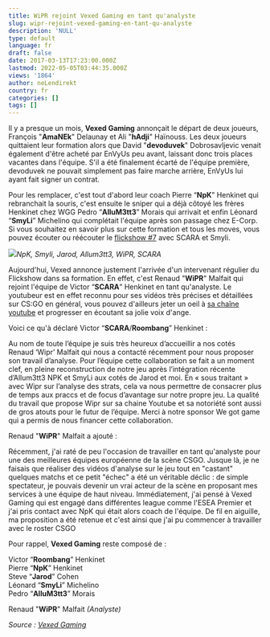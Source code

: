 ```yaml
---
title: WiPR rejoint Vexed Gaming en tant qu'analyste
slug: wipr-rejoint-vexed-gaming-en-tant-qu-analyste
description: 'NULL'
type: default
language: fr
draft: false
date: 2017-03-13T17:23:00.000Z
lastmod: 2022-05-05T03:44:35.000Z
views: '1864'
author: neLendirekt
country: fr
categories: []
tags: []
---
```

Il y a presque un mois, **Vexed Gaming** annonçait le départ de deux joueurs, François "**AmaNEk**" Delaunay et Ali "**hAdji**" Haïnouss. Les deux joueurs quittaient leur formation alors que David "**devoduvek**" Dobrosavljevic venait également d'être acheté par EnVyUs peu avant, laissant donc trois places vacantes dans l'équipe. S'il a été finalement écarté de l'équipe première, devoduvek ne pouvait simplement pas faire marche arrière, EnVyUs lui ayant fait signer un contrat.

Pour les remplacer, c'est tout d'abord leur coach Pierre “**NpK**” Henkinet qui rebranchait la souris, c'est ensuite le sniper qui a déjà côtoyé les frères Henkinet chez WGG Pedro “**AlluM3tt3**” Morais qui arrivait et enfin Léonard “**SmyLi**” Michelino qui complétait l'équipe après son passage chez E-Corp. Si vous souhaitez en savoir plus sur cette formation et tous les moves, vous pouvez écouter ou réécouter le [flickshow #7](https:///flash/le-flickshow-7-special-vexed-avec-scara-et-smyli/343) avec SCARA et Smyli.

![](/storage/images/58c6d27a1f06c_welcome-770x433png.png)_NpK, Smyli, Jarod, Allum3tt3, WiPR, SCARA_

Aujourd'hui, Vexed annonce justement l'arrivée d'un intervenant régulier du Flickshow dans sa formation. En effet, c'est Renaud "**WiPR**" Malfait qui rejoint l'équipe de Victor “**SCARA**” Henkinet en tant qu'analyste. Le youtubeur est en effet reconnu pour ses vidéos très précises et détaillées sur CS:GO en général, vous pouvez d'ailleurs jeter un oeil à [sa chaîne youtube](https://www.youtube.com/WiPRcsgo) et progresser en écoutant sa jolie voix d'ange.

Voici ce qu'à déclaré Victor “**SCARA**/**Roombang**” Henkinet :

Au nom de toute l’équipe je suis très heureux d’accueillir a nos cotés Renaud ‘Wipr’ Malfait qui nous a contacté récemment pour nous proposer son travail d’analyse. Pour l’équipe cette collaboration se fait a un moment clef, en pleine reconstruction de notre jeu après l’intégration récente d’Allum3tt3 NPK et SmyLi aux cotés de Jarod et moi. En « sous traitant » avec Wipr sur l’analyse des strats, cela va nous permettre de consacrer plus de temps aux praccs et de focus d’avantage sur notre propre jeu. La qualité du travail que propose Wipr sur sa chaine Youtube et sa notoriété sont aussi de gros atouts pour le futur de l’équipe. Merci à notre sponsor We got game qui a permis de nous financer cette collaboration. 

Renaud "**WiPR**" Malfait a ajouté :

Récemment, j'ai raté de peu l'occasion de travailler en tant qu'analyste pour une des meilleures équipes européenne de la scène CSGO. Jusque là, je ne faisais que réaliser des vidéos d'analyse sur le jeu tout en "castant" quelques matchs et ce petit "échec" a été un véritable déclic : de simple spectateur, je pouvais devenir un vrai acteur de la scène en proposant mes services à une équipe de haut niveau. Immédiatement, j'ai pensé à Vexed Gaming qui est engagé dans différentes league comme l'ESEA Premier et j'ai pris contact avec NpK qui était alors coach de l'équipe. De fil en aiguille, ma proposition a été retenue et c'est ainsi que j'ai pu commencer à travailler avec le roster CSGO 

Pour rappel, **Vexed Gaming** reste composé de :

Victor “**Roombang**” Henkinet  
Pierre “**NpK**” Henkinet  
Steve “**Jarod**” Cohen  
Léonard “**SmyLi**” Michelino  
Pedro “**AlluM3tt3**” Morais  
  
Renaud "**WiPR**" Malfait _(Analyste)_

_Source : [Vexed Gaming](http://www.vexedmultigaming.com/team-vexed/wipr-joins-vexed-as-csgo-analyst/)_
